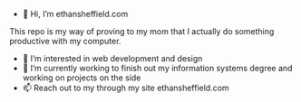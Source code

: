 - 👋 Hi, I’m ethansheffield.com

This repo is my way of proving to my mom that I actually do something productive with my computer.

- 👀 I’m interested in web development and design
- 🌱 I’m currently working to finish out my information systems degree and working on projects on the side
- 📫 Reach out to my through my site ethansheffield.com


